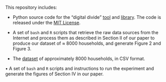 This repository includes:

* Python source code for the “digital divide” 
[tool](https://github.com/csmithsalzberg/digitaldivide/blob/master/src/digitaldivideutil.py) and 
[library](https://github.com/csmithsalzberg/digitaldivide/blob/master/src/digitaldivide.py). 
The code is released under the [MIT License](https://github.com/csmithsalzberg/digitaldivide/blob/master/LICENSE).

* A set of `bash` and `R` scripts that retrieve the raw data sources from the Internet 
and process them as described in Section II of our paper to produce our dataset of ≈ 8000 households, 
and generate Figure 2 and Figure 3.

* The [dataset](https://github.com/csmithsalzberg/digitaldivide/blob/master/dat/household-internet-data.csv) 
of approximately 8000 households, in CSV format. 

• A set of `bash` and `R` scripts and instructions to run the experiment and generate the figures of 
Section IV in our paper.

